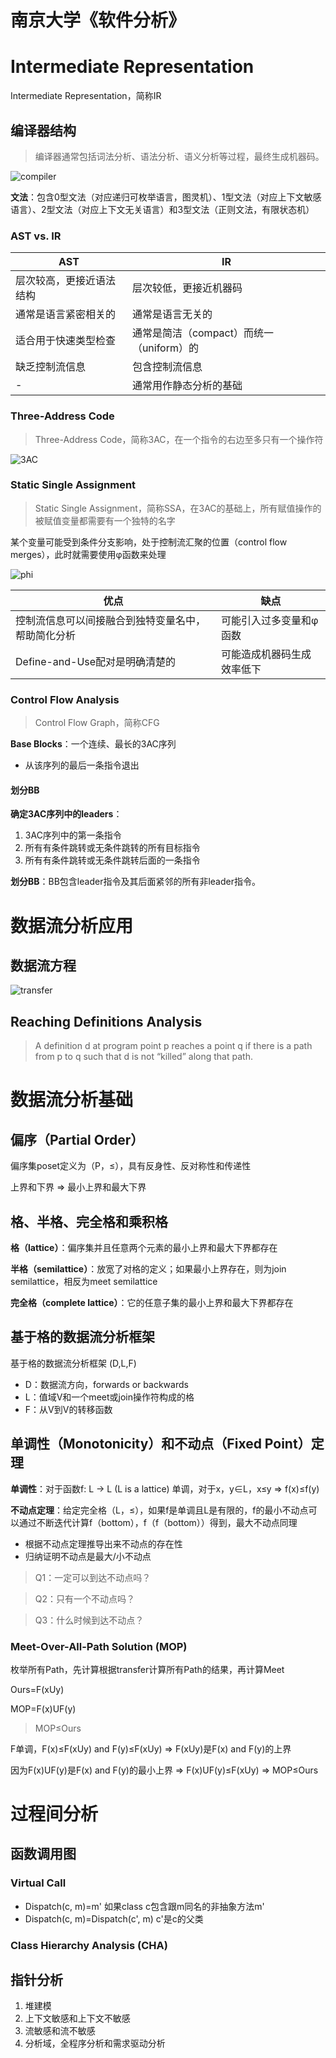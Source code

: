 # 南京大学《软件分析》 #

# Intermediate Representation ##

Intermediate Representation，简称IR

## 编译器结构 ##

> 编译器通常包括词法分析、语法分析、语义分析等过程，最终生成机器码。

![compiler](images/compiler.png)

**文法**：包含0型文法（对应递归可枚举语言，图灵机）、1型文法（对应上下文敏感语言）、2型文法（对应上下文无关语言）和3型文法（正则文法，有限状态机）

### AST vs. IR ###

AST	| IR
--- | ---
层次较高，更接近语法结构 | 层次较低，更接近机器码
通常是语言紧密相关的 | 通常是语言无关的
适合用于快速类型检查 | 通常是简洁（compact）而统一（uniform）的
缺乏控制流信息 | 包含控制流信息
- | 通常用作静态分析的基础

### Three-Address Code ###

> Three-Address Code，简称3AC，在一个指令的右边至多只有一个操作符

![3AC](images/3AC.png)

### Static Single Assignment ###

> Static Single Assignment，简称SSA，在3AC的基础上，所有赋值操作的被赋值变量都需要有一个独特的名字

某个变量可能受到条件分支影响，处于控制流汇聚的位置（control flow merges），此时就需要使用φ函数来处理

![phi](images/phi.png)

优点 | 缺点
--- | ---
控制流信息可以间接融合到独特变量名中，帮助简化分析 | 可能引入过多变量和φ函数
Define-and-Use配对是明确清楚的 | 可能造成机器码生成效率低下

### Control Flow Analysis ###

> Control Flow Graph，简称CFG

**Base Blocks**：一个连续、最长的3AC序列
- 从该序列的最后一条指令退出

#### 划分BB ####

**确定3AC序列中的leaders**：

1. 3AC序列中的第一条指令
2. 所有有条件跳转或无条件跳转的所有目标指令
3. 所有有条件跳转或无条件跳转后面的一条指令

**划分BB**：BB包含leader指令及其后面紧邻的所有非leader指令。


# 数据流分析应用 #

## 数据流方程 ##

![transfer](images/transfer.png)

## Reaching Definitions Analysis ##

> A definition d at program point p reaches a point q if there is a path from p to q such that d is not “killed” along that path.

# 数据流分析基础 #

## 偏序（Partial Order） ##

偏序集poset定义为（P，≤），具有反身性、反对称性和传递性

上界和下界 => 最小上界和最大下界

## 格、半格、完全格和乘积格 ##

**格（lattice）**：偏序集并且任意两个元素的最小上界和最大下界都存在

**半格（semilattice）**：放宽了对格的定义；如果最小上界存在，则为join semilattice，相反为meet semilattice

**完全格（complete lattice）**：它的任意子集的最小上界和最大下界都存在

## 基于格的数据流分析框架 ##

基于格的数据流分析框架 (D,L,F)

- D：数据流方向，forwards or backwards
- L：值域V和一个meet或join操作符构成的格
- F：从V到V的转移函数

## 单调性（Monotonicity）和不动点（Fixed Point）定理 ##

**单调性**：对于函数f: L -> L (L is a lattice) 单调，对于x，y∈L，x≤y => f(x)≤f(y)

**不动点定理**：给定完全格（L，≤），如果f是单调且L是有限的，f的最小不动点可以通过不断迭代计算f（bottom），f（f（bottom））得到，最大不动点同理

- 根据不动点定理推导出来不动点的存在性
- 归纳证明不动点是最大/小不动点


> Q1：一定可以到达不动点吗？

> Q2：只有一个不动点吗？

> Q3：什么时候到达不动点？

### Meet-Over-All-Path Solution (MOP) ###

枚举所有Path，先计算根据transfer计算所有Path的结果，再计算Meet

Ours=F(xUy)

MOP=F(x)UF(y)

> MOP≤Ours

F单调，F(x)≤F(xUy) and F(y)≤F(xUy) => F(xUy)是F(x) and F(y)的上界

因为F(x)UF(y)是F(x) and F(y)的最小上界 => F(x)UF(y)≤F(xUy) => MOP≤Ours


# 过程间分析 #

## 函数调用图 ##

### Virtual Call ###

- Dispatch(c, m)=m' 如果class c包含跟m同名的非抽象方法m'
- Dispatch(c, m)=Dispatch(c', m) c'是c的父类

### Class Hierarchy Analysis (CHA) ###


## 指针分析 ##

1. 堆建模
2. 上下文敏感和上下文不敏感
3. 流敏感和流不敏感
4. 分析域，全程序分析和需求驱动分析